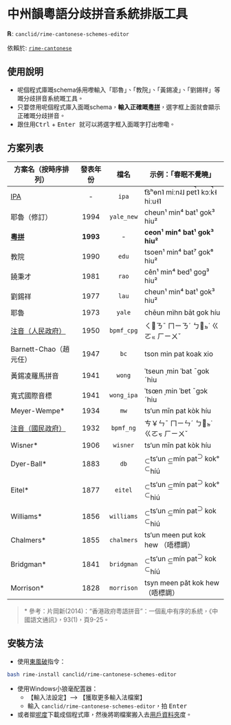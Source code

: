<div lang="yue-hk">

# 中州韻粵語分歧拼音系統排版工具

**℞**: `canclid/rime-cantonese-schemes-editor`

依賴於: [`rime-cantonese`](https://github.com/rime/rime-cantonese)

## 使用說明

* 呢個程式庫嘅schema係用嚟輸入「耶魯」、「教院」、「黃錫凌」、「劉錫祥」等嘅分歧拼音系統嘅工具。
* 只要啓用呢個程式庫入面嘅schema，**輸入正確嘅[粵拼](https://www.lshk.org/jyutping)**，選字框上面就會顯示正確嘅分歧拼音。
* 跟住用<kbd>Ctrl</kbd> + <kbd> Enter </kbd>就可以將選字框入面嘅字打出嚟嘞。

## 方案列表

|方案名（按時序排列）|發表年份| 檔名 | 示例：「春眠不覺曉」|
|----- | :------: | :-----: | ------|
|[IPA](https://github.com/rime/rime-cantonese)| - | `ipa` | t͡sʰɵn˥ miːn˨˩ pɐt̚˥ kɔːk̚˧ hiːu˧˥|
|耶魯（修訂）|1994| `yale_new`|  cheun¹ min⁴ bat¹ gok³ hiu²|
|**[粵拼](https://github.com/rime/rime-cantonese)**|**1993**| - | **ceon¹ min⁴ bat¹ gok³ hiu²**|
|教院 |1990| `edu` |  tsoen¹ min⁴ bat⁷ gok⁸ hiu²|
|饒秉才 |1981| `rao` | cên¹ min⁴ bed¹ gog³ hiu²|
|劉錫祥 |1977| `lau` | cheun¹ min⁴ bat¹ gok³ hiu²|
|耶魯 |1973| `yale` | chēun mìhn bāt gok híu|
|[注音（人民政府）](https://github.com/canclid/rime-cantonese-bpmf)|1950| `bpmf_cpg` |ㄑㆾㄋˉ ㄇㄧㄋˊ ㄅㆿㆵ˙ ㄍㄛㆻ ㄏㄧㄨˇ|
|Barnett-Chao（趙元任）|1947| `bc` | tson min pat koak xio|
|黃錫凌羅馬拼音 |1941| `wong` |  ˈtseun ˌmin ˈbat ˉgok ˊhiu|
|寬式國際音標 |1941| `wong_ipa` | ˈtsœn ˌmin ˈbɐt ˉgɔk ˊhiu|
|Meyer-Wempe\* |1934| `mw` | ts‘un mīn pat kòk híu|
|[注音（國民政府）](https://github.com/canclid/rime-cantonese-bpmf) |1932| `bpmf_ng` |ㄘ￥ㄣˉ ㄇㄧㄣˊ ㄅㆿㆵ˙ ㄍㄛㆶ ㄏㄧㄨˇ|
|Wisner\* |1906| `wisner` | ts‘un mīn pat kòk híu|
|Dyer-Ball\* |1883| `db` | <sub>⊂</sub>ts‘un <sub>⊆</sub>mín pat<sup>⊃</sup> kok° <sup>⊂</sup>híú|
|Eitel\* |1877| `eitel` | <sub>⊂</sub>ts‘un <sub>⊆</sub>mín pat<sup>⊃</sup> kok° <sup>⊂</sup>hiú|
|Williams\* |1856| `williams` | <sub>⊂</sub>ts‘un <sub>⊆</sub>mín pat<sup>⊃</sup> kok <sup>⊂</sup>hiú|
|Chalmers\* |1855| `chalmers` | ts‘un meen put kok hew （唔標調）|
|Bridgman\* |1841| `bridgman` | <sub>⊂</sub>ts‘un <sub>⊆</sub>mín pat<sup>⊃</sup> kok <sup>⊂</sup>híú|
|Morrison\* |1828| `morrison` | tsyn meen păt kok hew （唔標調）|

> \* 參考：片岡新(2014)：“香港政府粵語拼音”：一個亂中有序的系統，《中國語文通訊》，93(1)，頁9-25。

## 安裝方法

* 使用[東風破](https://github.com/rime/plum)指令：
```sh
bash rime-install canclid/rime-cantonese-schemes-editor
```
* 使用Windows小狼毫配置器：
  * 【輸入法設定】--> 【獲取更多輸入法檔案】
  * 輸入 `canclid/rime-cantonese-schemes-editor`，拍 <kbd>Enter</kbd>
* 或者撳[呢度](https://github.com/canclid/rime-cantonese-schemes-editor/archive/master.zip)下載成個程式庫，然後將啲檔案搬入去[用戶資料夾](https://github.com/rime/home/wiki/UserData#%E4%BD%8D%E7%BD%AE)度。

</div>
